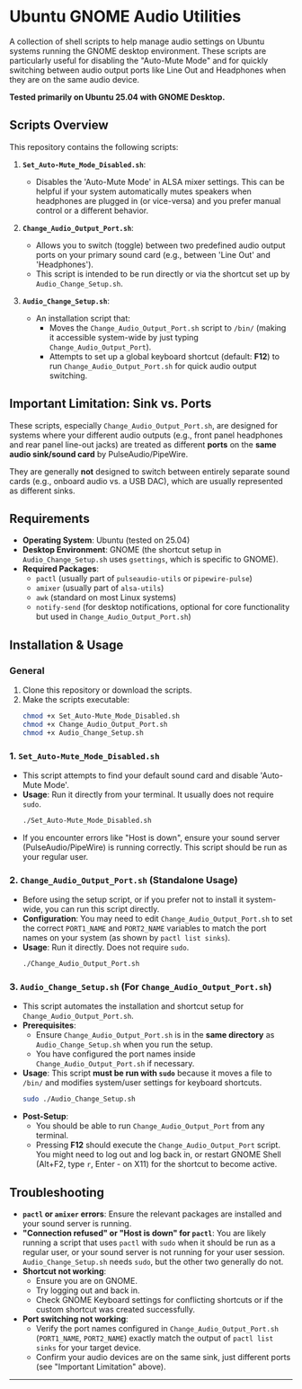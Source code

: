# Ubuntu GNOME Audio Utilities

A collection of shell scripts to help manage audio settings on Ubuntu systems running the GNOME desktop environment. These scripts are particularly useful for disabling the "Auto-Mute Mode" and for quickly switching between audio output ports like Line Out and Headphones when they are on the same audio device.

**Tested primarily on Ubuntu 25.04 with GNOME Desktop.**

## Scripts Overview

This repository contains the following scripts:

1.  **`Set_Auto-Mute_Mode_Disabled.sh`**:
    *   Disables the 'Auto-Mute Mode' in ALSA mixer settings. This can be helpful if your system automatically mutes speakers when headphones are plugged in (or vice-versa) and you prefer manual control or a different behavior.

2.  **`Change_Audio_Output_Port.sh`**:
    *   Allows you to switch (toggle) between two predefined audio output ports on your primary sound card (e.g., between 'Line Out' and 'Headphones').
    *   This script is intended to be run directly or via the shortcut set up by `Audio_Change_Setup.sh`.

3.  **`Audio_Change_Setup.sh`**:
    *   An installation script that:
        *   Moves the `Change_Audio_Output_Port.sh` script to `/bin/` (making it accessible system-wide by just typing `Change_Audio_Output_Port`).
        *   Attempts to set up a global keyboard shortcut (default: **F12**) to run `Change_Audio_Output_Port.sh` for quick audio output switching.

## Important Limitation: Sink vs. Ports

These scripts, especially `Change_Audio_Output_Port.sh`, are designed for systems where your different audio outputs (e.g., front panel headphones and rear panel line-out jacks) are treated as different **ports** on the **same audio sink/sound card** by PulseAudio/PipeWire.

They are generally **not** designed to switch between entirely separate sound cards (e.g., onboard audio vs. a USB DAC), which are usually represented as different sinks.

## Requirements

*   **Operating System**: Ubuntu (tested on 25.04)
*   **Desktop Environment**: GNOME (the shortcut setup in `Audio_Change_Setup.sh` uses `gsettings`, which is specific to GNOME).
*   **Required Packages**:
    *   `pactl` (usually part of `pulseaudio-utils` or `pipewire-pulse`)
    *   `amixer` (usually part of `alsa-utils`)
    *   `awk` (standard on most Linux systems)
    *   `notify-send` (for desktop notifications, optional for core functionality but used in `Change_Audio_Output_Port.sh`)

## Installation & Usage

### General

1.  Clone this repository or download the scripts.
2.  Make the scripts executable:
    ```bash
    chmod +x Set_Auto-Mute_Mode_Disabled.sh
    chmod +x Change_Audio_Output_Port.sh
    chmod +x Audio_Change_Setup.sh
    ```

### 1. `Set_Auto-Mute_Mode_Disabled.sh`

*   This script attempts to find your default sound card and disable 'Auto-Mute Mode'.
*   **Usage**: Run it directly from your terminal. It usually does not require `sudo`.
    ```bash
    ./Set_Auto-Mute_Mode_Disabled.sh
    ```
*   If you encounter errors like "Host is down", ensure your sound server (PulseAudio/PipeWire) is running correctly. This script should be run as your regular user.

### 2. `Change_Audio_Output_Port.sh` (Standalone Usage)

*   Before using the setup script, or if you prefer not to install it system-wide, you can run this script directly.
*   **Configuration**: You may need to edit `Change_Audio_Output_Port.sh` to set the correct `PORT1_NAME` and `PORT2_NAME` variables to match the port names on your system (as shown by `pactl list sinks`).
*   **Usage**: Run it directly. Does not require `sudo`.
    ```bash
    ./Change_Audio_Output_Port.sh
    ```

### 3. `Audio_Change_Setup.sh` (For `Change_Audio_Output_Port.sh`)

*   This script automates the installation and shortcut setup for `Change_Audio_Output_Port.sh`.
*   **Prerequisites**:
    *   Ensure `Change_Audio_Output_Port.sh` is in the **same directory** as `Audio_Change_Setup.sh` when you run the setup.
    *   You have configured the port names inside `Change_Audio_Output_Port.sh` if necessary.
*   **Usage**: This script **must be run with `sudo`** because it moves a file to `/bin/` and modifies system/user settings for keyboard shortcuts.
    ```bash
    sudo ./Audio_Change_Setup.sh
    ```
*   **Post-Setup**:
    *   You should be able to run `Change_Audio_Output_Port` from any terminal.
    *   Pressing **F12** should execute the `Change_Audio_Output_Port` script. You might need to log out and log back in, or restart GNOME Shell (Alt+F2, type `r`, Enter - on X11) for the shortcut to become active.

## Troubleshooting

*   **`pactl` or `amixer` errors**: Ensure the relevant packages are installed and your sound server is running.
*   **"Connection refused" or "Host is down" for `pactl`**: You are likely running a script that uses `pactl` with `sudo` when it should be run as a regular user, or your sound server is not running for your user session. `Audio_Change_Setup.sh` needs `sudo`, but the other two generally do not.
*   **Shortcut not working**:
    *   Ensure you are on GNOME.
    *   Try logging out and back in.
    *   Check GNOME Keyboard settings for conflicting shortcuts or if the custom shortcut was created successfully.
*   **Port switching not working**:
    *   Verify the port names configured in `Change_Audio_Output_Port.sh` (`PORT1_NAME`, `PORT2_NAME`) exactly match the output of `pactl list sinks` for your target device.
    *   Confirm your audio devices are on the same sink, just different ports (see "Important Limitation" above).

---
